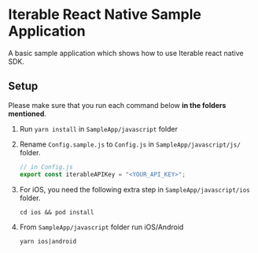 # Iterable React Native Sample Application

A basic sample application which shows how to use Iterable react native SDK.

## Setup

Please make sure that you run each command below **in the folders mentioned**.

1. Run `yarn install` in `SampleApp/javascript` folder
2. Rename `Config.sample.js` to `Config.js` in `SampleApp/javascript/js/` folder.

	```javascript
	// in Config.js
	export const iterableAPIKey = "<YOUR_API_KEY>";
	```
3. For iOS, you need the following extra step in `SampleApp/javascript/ios` folder.

	```
	cd ios && pod install
	``` 
4. From `SampleApp/javascript` folder run iOS/Android

	```
	yarn ios|android
	```


 
